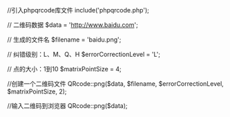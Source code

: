 //引入phpqrcode库文件
include('phpqrcode.php'); 

// 二维码数据 
$data = 'http://www.baidu.com'; 

// 生成的文件名 
$filename = 'baidu.png'; 

// 纠错级别：L、M、Q、H 
$errorCorrectionLevel = 'L';  

// 点的大小：1到10 
$matrixPointSize = 4;  

//创建一个二维码文件 
QRcode::png($data, $filename, $errorCorrectionLevel, $matrixPointSize, 2);

//输入二维码到浏览器
QRcode::png($data); 
